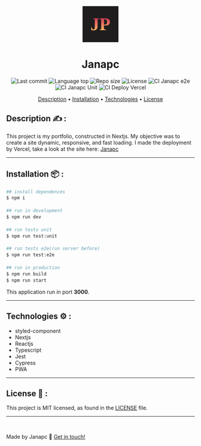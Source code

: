 <div align="center">
  <img src="./public/icons/icon96.png" alt="logo">

  <h1>Janapc</h1>
    <img alt="Last commit" src="https://img.shields.io/github/last-commit/janapc/janapc-nextjs"/>
  <img alt="Language top" src="https://img.shields.io/github/languages/top/janapc/janapc-nextjs"/>
  <img alt="Repo size" src="https://img.shields.io/github/repo-size/janapc/janapc-nextjs"/>
  <img alt="License" src="https://img.shields.io/github/license/janapc/janapc-nextjs"/>
   <img alt="CI Janapc e2e" src="https://github.com/janapc/janapc-nextjs/actions/workflows/tests-e2e.yml/badge.svg"/>
  <img alt="CI Janapc Unit" src="https://github.com/janapc/janapc-nextjs/actions/workflows/tests-unit.yml/badge.svg"/>
  <img alt="CI Deploy Vercel" src="https://github.com/janapc/janapc-nextjs/actions/workflows/deploy-vercel.yml/badge.svg"/>
</p>
  <a href="#description-writing_hand">Description</a> &#8226
  <a href="#installation-package">Installation</a> &#8226
  <a href="#technologies-gear">Technologies</a>
&#8226
  <a href="#license-page_facing_up">License</a>
</div>

## Description :writing_hand: :

This project is my portfolio, constructed in Nextjs. My objective was to create a site dynamic, responsive, and fast loading. I made the deployment by Vercel, take a look at the site here: [Janapc](https://janapc-nextjs.vercel.app/)

---

## Installation :package: :

```sh
## install dependences
$ npm i

## run in development
$ npm run dev

## run tests unit
$ npm run test:unit

## run tests e2e(run server before)
$ npm run test:e2e

## run in production
$ npm run build
$ npm run start
```

This application run in port **3000**.

---

## Technologies :gear: :

- styled-component
- Nextjs
- Reactjs
- Typescript
- Jest
- Cypress
- PWA

---

## License :page_facing_up: :

This project is MIT licensed, as found in the [LICENSE]('./LICENSE') file.

---

<br>

Made by Janapc 🤘 [Get in touch!](https://www.linkedin.com/in/janaina-pedrina/)
